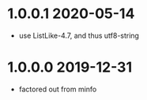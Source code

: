 1.0.0.1 2020-05-14
==================
- use ListLike-4.7, and thus utf8-string

1.0.0.0 2019-12-31
==================
- factored out from minfo
